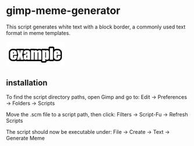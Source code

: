 # gimp-meme-generator
This script generates white text with a block border,
a commonly used text format in meme templates.

![Example Image](example.png)

## installation
To find the script directory paths, open Gimp and go to:
Edit -> Preferences -> Folders -> Scripts

Move the .scm file to a script path, then click:
Filters -> Script-Fu -> Refresh Scripts

The script should now be executable under:
File -> Create -> Text -> Generate Meme
